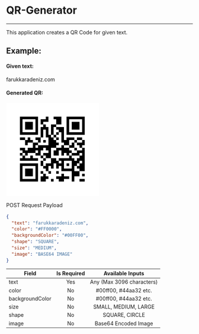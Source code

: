 # QR-Generator

---

This application creates a QR Code for given text.

## Example:

#### Given text:

farukkaradeniz.com

#### Generated QR:

![QR Code](https://github.com/FarukKaradeniz/common-repository/raw/master/pictures/qr-text-farukkaradeniz.com.png)

POST Request Payload

```json
{
  "text": "farukkaradeniz.com",
  "color": "#FF0000",
  "backgroundColor": "#00FF00",
  "shape": "SQUARE",
  "size": "MEDIUM",
  "image": "BASE64 IMAGE"
}
```

| **Field**        | **Is Required**    |    **Available Inputs**    |
|-----------------	|:---------------:	|:-------------------------:	|
| text                |       Yes        | Any (Max 3096 characters)    |
| color            |        No        |   #00ff00, #44aa32 etc.    |
| backgroundColor    |        No        |   #00ff00, #44aa32 etc.    |
| size                |        No        |    SMALL, MEDIUM, LARGE    |
| shape            |        No        |       SQUARE, CIRCLE        |
| image            |        No        |    Base64 Encoded Image    |